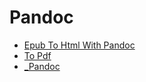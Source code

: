 # Pandoc

- [Epub To Html With Pandoc](epub-to-html-with-pandoc.md)
- [To Pdf](to-pdf.md)
- [_Pandoc](_pandoc.md)
